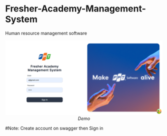 # Fresher-Academy-Management-System
Human resource management software

<p align="center">
  <img src="Fresher.png" width=800><br/>
  <i>Demo</i>
</p>

#Note: Create account on swagger then Sign in
